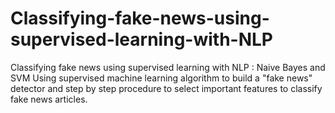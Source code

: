 # Classifying-fake-news-using-supervised-learning-with-NLP
Classifying fake news using supervised learning with NLP : Naive Bayes and SVM
Using supervised machine learning algorithm to build a "fake news" detector and step by step procedure to select important features to classify fake news articles.
